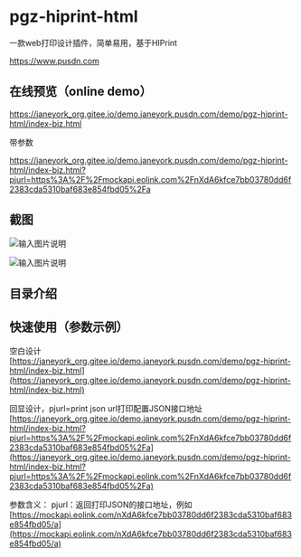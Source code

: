 

# pgz-hiprint-html

一款web打印设计插件，简单易用，基于HIPrint

https://www.pusdn.com

## 在线预览（online demo）
https://janeyork_org.gitee.io/demo.janeyork.pusdn.com/demo/pgz-hiprint-html/index-biz.html

带参数

https://janeyork_org.gitee.io/demo.janeyork.pusdn.com/demo/pgz-hiprint-html/index-biz.html?pjurl=https%3A%2F%2Fmockapi.eolink.com%2FnXdA6kfce7bb03780dd6f2383cda5310baf683e854fbd05%2Fa



## 截图

![输入图片说明](https://images.gitee.com/uploads/images/2022/0126/171339_ce80dbbe_868742.png "屏幕截图.png")

![输入图片说明](https://images.gitee.com/uploads/images/2022/0126/172103_8bd4285b_868742.png "屏幕截图.png")



## 目录介绍

## 快速使用（参数示例）

空白设计
[https://janeyork_org.gitee.io/demo.janeyork.pusdn.com/demo/pgz-hiprint-html/index-biz.html](https://janeyork_org.gitee.io/demo.janeyork.pusdn.com/demo/pgz-hiprint-html/index-biz.html)

回显设计，pjurl=print json url打印配置JSON接口地址
[https://janeyork_org.gitee.io/demo.janeyork.pusdn.com/demo/pgz-hiprint-html/index-biz.html?pjurl=https%3A%2F%2Fmockapi.eolink.com%2FnXdA6kfce7bb03780dd6f2383cda5310baf683e854fbd05%2Fa](https://janeyork_org.gitee.io/demo.janeyork.pusdn.com/demo/pgz-hiprint-html/index-biz.html?pjurl=https%3A%2F%2Fmockapi.eolink.com%2FnXdA6kfce7bb03780dd6f2383cda5310baf683e854fbd05%2Fa)

参数含义：
pjurl：返回打印JSON的接口地址，例如
[https://mockapi.eolink.com/nXdA6kfce7bb03780dd6f2383cda5310baf683e854fbd05/a](https://mockapi.eolink.com/nXdA6kfce7bb03780dd6f2383cda5310baf683e854fbd05/a)